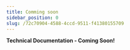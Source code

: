 ```yaml
---
title: Comming soon
sidebar_position: 0
slug: /72c70904-4588-4ccd-9511-f41380155709
---
```




**Technical Documentation - Coming Soon!**


